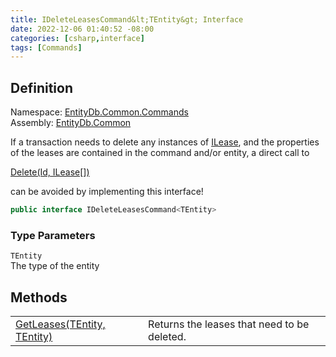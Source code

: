 ```yaml
---
title: IDeleteLeasesCommand&lt;TEntity&gt; Interface
date: 2022-12-06 01:40:52 -08:00
categories: [csharp,interface]
tags: [Commands]
---
```


## Definition
Namespace: <a href='/posts/csharp.namespace.entitydb.common.commands/'>EntityDb.Common.Commands</a><br />
Assembly: <a href='/posts/csharp.assembly.entitydb.common/'>EntityDb.Common</a><br />

If a transaction needs to delete any instances of <a href='/posts/csharp.interface.entitydb.abstractions.leases.ilease/'>ILease</a>, and the properties of the leases
are contained in the command and/or entity, a direct call to
<!--/posts/csharp.notimplemented.entitydb.abstractions.transactions.builders.itransactionbuilder-1.delete/--><a href='#'>Delete(Id, ILease[])</a>
can be avoided by implementing this interface!

```cs
public interface IDeleteLeasesCommand<TEntity>
```
### Type Parameters
`TEntity`<br />The type of the entity
## Methods
<table><tr><td><!--/posts/csharp.notimplemented.entitydb.common.commands.ideleteleasescommand-1.getleases/--><a href='#'>GetLeases(TEntity, TEntity)</a></td><td>
Returns the leases that need to be deleted.
</td></tr></table>
